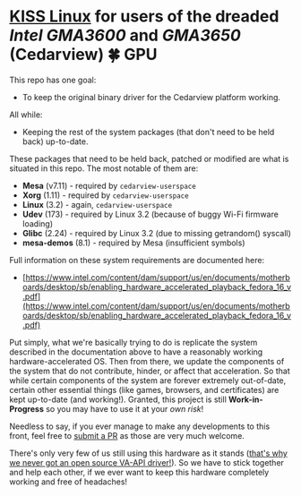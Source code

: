 # [KISS Linux](https://k1ss.org/) for users of the dreaded _Intel GMA3600_ and _GMA3650_ (Cedarview) 🍀 GPU

This repo has one goal:
 * To keep the original binary driver for the Cedarview platform working.

All while:
 * Keeping the rest of the system packages (that don't need to be held back) up-to-date.

These packages that need to be held back, patched or modified are
what is situated in this repo. The most notable of them are:
 * __Mesa__ (v7.11) - required by `cedarview-userspace`
 * __Xorg__ (1.11) - required by `cedarview-userspace`
 * __Linux__ (3.2) - again, `cedarview-userspace`
 * __Udev__ (173) - required by Linux 3.2 (because of buggy Wi-Fi firmware loading)
 * __Glibc__ (2.24) - required by Linux 3.2 (due to missing getrandom() syscall)
 * __mesa-demos__ (8.1) - required by Mesa (insufficient symbols)

Full information on these system requirements are documented here:
* [https://www.intel.com/content/dam/support/us/en/documents/motherboards/desktop/sb/enabling_hardware_accelerated_playback_fedora_16_v.pdf](https://www.intel.com/content/dam/support/us/en/documents/motherboards/desktop/sb/enabling_hardware_accelerated_playback_fedora_16_v.pdf)

Put simply, what we're basically trying to do is replicate the system described in the documentation above
to have a reasonably working hardware-accelerated OS. Then from there, we update the components of the
system that do not contribute, hinder, or affect that acceleration. So that while certain components
of the system are forever extremely out-of-date, certain other essential things (like games, browsers,
and certificates) are kept up-to-date (and working!). Granted, this project is still
__Work-in-Progress__ so you may have to use it at your _own risk_!

Needless to say, if you ever manage to make any developments to this front, feel free to [submit a PR](https://github.com/arvl130/kiss32-cdv-repo/pull/new/master) as those are very much welcome.

There's only very few of us still using this hardware as it stands ([that's why we never got an open source VA-API driver!](https://www.phoronix.com/scan.php?page=news_item&px=MTAxMTA)).
So we have to stick together and help each other, if we ever want to keep this hardware completely working and free of headaches!
